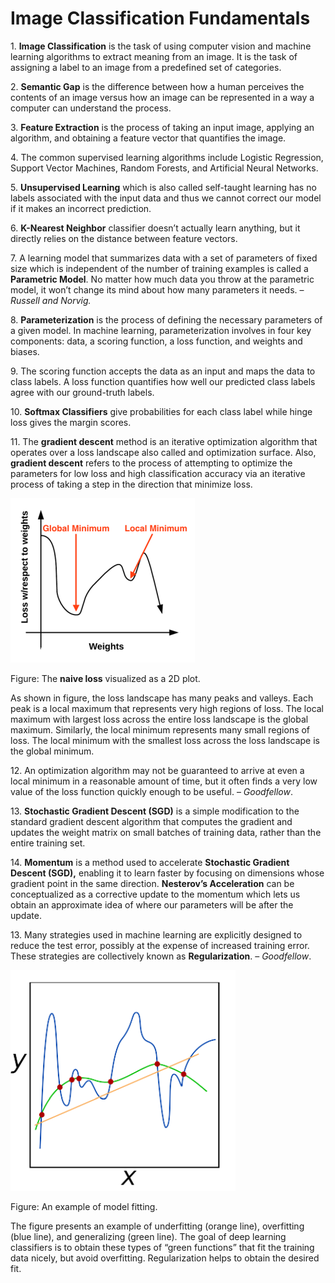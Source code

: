 # Image Classification Fundamentals

1\. **Image Classification** is the task of using computer vision and machine learning algorithms to extract meaning from an image. It is the task of assigning a label to an image from a predefined set of categories.

2\. **Semantic Gap** is the difference between how a human perceives the contents of an image versus how an image can be represented in a way a computer can understand the process.

3\. **Feature Extraction** is the process of taking an input image, applying an algorithm, and obtaining a feature vector that quantifies the image.

4\. The common supervised learning algorithms include Logistic Regression, Support Vector Machines, Random Forests, and Artificial Neural Networks.

5\. **Unsupervised Learning** which is also called self-taught learning has no labels associated with the input data and thus we cannot correct our model if it makes an incorrect prediction.

6\. **K-Nearest Neighbor** classifier doesn’t actually learn anything, but it directly relies on the distance between feature vectors.

7\. A learning model that summarizes data with a set of parameters of fixed size which is independent of the number of training examples is called a **Parametric Model**. No matter how much data you throw at the parametric model, it won’t change its mind about how many parameters it needs. – *Russell and Norvig.*

8\. **Parameterization** is the process of defining the necessary parameters of a given model. In machine learning, parameterization involves in four key components: data, a scoring function, a loss function, and weights and biases.

9\. The scoring function accepts the data as an input and maps the data to class labels. A loss function quantifies how well our predicted class labels agree with our ground-truth labels.

10\. **Softmax Classifiers** give probabilities for each class label while hinge loss gives the margin scores.

11\. The **gradient descent** method is an iterative optimization algorithm that operates over a loss landscape also called and optimization surface. Also, **gradient descent** refers to the process of attempting to optimize the parameters for low loss and high classification accuracy via an iterative process of taking a step in the direction that minimize loss.

<img src="/images/media/image1.png" style="width:3.07335in;height:2.73997in" alt="GradientDescent.PNG" />

Figure: The **naive loss** visualized as a 2D plot.

As shown in figure, the loss landscape has many peaks and valleys. Each peak is a local maximum that represents very high regions of loss. The local maximum with largest loss across the entire loss landscape is the global maximum. Similarly, the local minimum represents many small regions of loss. The local minimum with the smallest loss across the loss landscape is the global minimum.

12\. An optimization algorithm may not be guaranteed to arrive at even a local minimum in a reasonable amount of time, but it often finds a very low value of the loss function quickly enough to be useful. – *Goodfellow*.

13\. **Stochastic Gradient Descent (SGD)** is a simple modification to the standard gradient descent algorithm that computes the gradient and updates the weight matrix on small batches of training data, rather than the entire training set.

14\. **Momentum** is a method used to accelerate **Stochastic Gradient Descent (SGD),** enabling it to learn faster by focusing on dimensions whose gradient point in the same direction. **Nesterov’s Acceleration** can be conceptualized as a corrective update to the momentum which lets us obtain an approximate idea of where our parameters will be after the update.

13\. Many strategies used in machine learning are explicitly designed to reduce the test error, possibly at the expense of increased training error. These strategies are collectively known as **Regularization**. – *Goodfellow*.

<img src="/images/media/image2.png" style="width:3.75052in;height:3.6776in" alt="Regularization.PNG" />

Figure: An example of model fitting.

The figure presents an example of underfitting (orange line), overfitting (blue line), and generalizing (green line). The goal of deep learning classifiers is to obtain these types of “green functions” that fit the training data nicely, but avoid overfitting. Regularization helps to obtain the desired fit.
